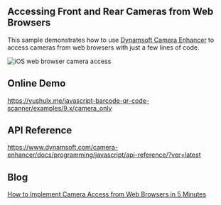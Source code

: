 ## Accessing Front and Rear Cameras from Web Browsers

This sample demonstrates how to use [Dynamsoft Camera Enhancer](https://www.dynamsoft.com/camera-enhancer/docs/programming/javascript/user-guide/?ver=latest) to access cameras from web browsers with just a few lines of code.

![iOS web browser camera access](https://www.dynamsoft.com/codepool/img/2022/02/ios-web-browser-camera-access.jpg)

## Online Demo
https://yushulx.me/javascript-barcode-qr-code-scanner/examples/9.x/camera_only

## API Reference
https://www.dynamsoft.com/camera-enhancer/docs/programming/javascript/api-reference/?ver=latest

## Blog
[How to Implement Camera Access from Web Browsers in 5 Minutes](https://www.dynamsoft.com/codepool/web-browser-javascript-camera-access.html)
